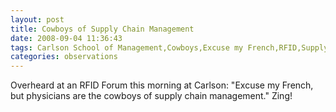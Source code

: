 ```yaml
---
layout: post
title: Cowboys of Supply Chain Management
date: 2008-09-04 11:36:43
tags: Carlson School of Management,Cowboys,Excuse my French,RFID,Supply Chain
categories: observations
---
```


Overheard at an RFID Forum this morning at Carlson: "Excuse my French, but
physicians are the cowboys of supply chain management." Zing!





